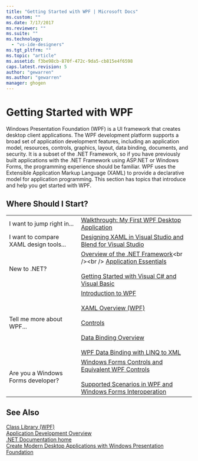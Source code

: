 ```yaml
---
title: "Getting Started with WPF | Microsoft Docs"
ms.custom: ""
ms.date: 7/17/2017
ms.reviewer: ""
ms.suite: ""
ms.technology: 
  - "vs-ide-designers"
ms.tgt_pltfrm: ""
ms.topic: "article"
ms.assetid: f3be98cb-870f-472c-9da5-cb815e4f6598
caps.latest.revision: 5
author: "gewarren"
ms.author: "gewarren"
manager: ghogen
---
```

# Getting Started with WPF
Windows Presentation Foundation (WPF) is a UI framework that creates desktop client applications. The WPF development platform supports a broad set of application development features, including an application model, resources, controls, graphics, layout, data binding, documents, and security. It is a subset of the .NET Framework, so if you have previously built applications with the .NET Framework using ASP.NET or Windows Forms, the programming experience should be familiar. WPF uses the Extensible Application Markup Language (XAML) to provide a declarative model for application programming. This section has topics that introduce and help you get started with WPF.  
  
## Where Should I Start?  
  
|||  
|-|-|  
|I want to jump right in...|[Walkthrough: My First WPF Desktop Application](../designers/walkthrough-my-first-wpf-desktop-application2.md)|  
| I want to compare XAML design tools... |[Designing XAML in Visual Studio and Blend for Visual Studio](../designers/designing-xaml-in-visual-studio.md)|  
|New to .NET?|[Overview of the .NET Framework](https://msdn.microsoft.com/en-us/library/zw4w595w\(v=vs.140\).aspx)<br /><br /> [Application Essentials](/dotnet/standard/application-essentials)<br /><br /> [Getting Started with Visual C# and Visual Basic](../ide/getting-started-with-visual-csharp-and-visual-basic.md)|  
|Tell me more about WPF...|[Introduction to WPF](../designers/introduction-to-wpf.md)<br /><br /> [XAML Overview (WPF)](https://docs.microsoft.com/dotnet/framework/wpf/advanced/xaml-overview-wpf)<br /><br /> [Controls](https://docs.microsoft.com/dotnet/framework/wpf/controls/)<br /><br /> [Data Binding Overview](https://docs.microsoft.com/dotnet/framework/wpf/data/data-binding-overview)<br /><br /> [WPF Data Binding with LINQ to XML](../designers/wpf-data-binding-with-linq-to-xml.md)|  
|Are you a Windows Forms developer?|[Windows Forms Controls and Equivalent WPF Controls](https://docs.microsoft.com/dotnet/framework/wpf/advanced/windows-forms-controls-and-equivalent-wpf-controls)<br /><br /> [Supported Scenarios in WPF and Windows Forms Interoperation](https://docs.microsoft.com/dotnet/framework/wpf/advanced/wpf-and-windows-forms-interoperation)|  
  
## See Also  
 [Class Library (WPF)](https://docs.microsoft.com/dotnet/framework/wpf/class-library-wpf)   
 [Application Development Overview](https://docs.microsoft.com/dotnet/framework/wpf/app-development/index)   
 [.NET Documentation home](https://docs.microsoft.com/dotnet/index)   
 [Create Modern Desktop Applications with Windows Presentation Foundation](../designers/create-modern-desktop-applications-with-windows-presentation-foundation.md)
